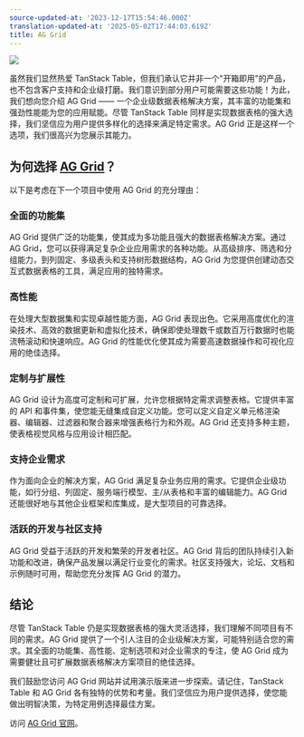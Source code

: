 ```yaml
---
source-updated-at: '2023-12-17T15:54:46.000Z'
translation-updated-at: '2025-05-02T17:44:03.619Z'
title: AG Grid
---
```

<p>
  <a href="https://ag-grid.com/react-data-grid/?utm_source=reacttable&utm_campaign=githubreacttable">
    <img src="https://blog.ag-grid.com/content/images/2021/02/new-logo-1.png" style={{ width:400 }} />
  </a>
</p>

虽然我们显然热爱 TanStack Table，但我们承认它并非一个"开箱即用"的产品，也不包含客户支持和企业级打磨。我们意识到部分用户可能需要这些功能！为此，我们想向您介绍 AG Grid —— 一个企业级数据表格解决方案，其丰富的功能集和强劲性能能为您的应用赋能。尽管 TanStack Table 同样是实现数据表格的强大选择，我们坚信应为用户提供多样化的选择来满足特定需求。AG Grid 正是这样一个选项，我们很高兴为您展示其能力。

## 为何选择 [AG Grid](https://ag-grid.com/react-data-grid/?utm_source=reacttable&utm_campaign=githubreacttable)？

以下是考虑在下一个项目中使用 AG Grid 的充分理由：

### 全面的功能集

AG Grid 提供广泛的功能集，使其成为多功能且强大的数据表格解决方案。通过 AG Grid，您可以获得满足复杂企业应用需求的各种功能。从高级排序、筛选和分组能力，到列固定、多级表头和支持树形数据结构，AG Grid 为您提供创建动态交互式数据表格的工具，满足应用的独特需求。

### 高性能

在处理大型数据集和实现卓越性能方面，AG Grid 表现出色。它采用高度优化的渲染技术、高效的数据更新和虚拟化技术，确保即使处理数千或数百万行数据时也能流畅滚动和快速响应。AG Grid 的性能优化使其成为需要高速数据操作和可视化应用的绝佳选择。

### 定制与扩展性

AG Grid 设计为高度可定制和可扩展，允许您根据特定需求调整表格。它提供丰富的 API 和事件集，使您能无缝集成自定义功能。您可以定义自定义单元格渲染器、编辑器、过滤器和聚合器来增强表格行为和外观。AG Grid 还支持多种主题，使表格视觉风格与应用设计相匹配。

### 支持企业需求

作为面向企业的解决方案，AG Grid 满足复杂业务应用的需求。它提供企业级功能，如行分组、列固定、服务端行模型、主/从表格和丰富的编辑能力。AG Grid 还能很好地与其他企业框架和库集成，是大型项目的可靠选择。

### 活跃的开发与社区支持

AG Grid 受益于活跃的开发和繁荣的开发者社区。AG Grid 背后的团队持续引入新功能和改进，确保产品发展以满足行业变化的需求。社区支持强大，论坛、文档和示例随时可用，帮助您充分发挥 AG Grid 的潜力。

## 结论

尽管 TanStack Table 仍是实现数据表格的强大灵活选择，我们理解不同项目有不同的需求。AG Grid 提供了一个引人注目的企业级解决方案，可能特别适合您的需求。其全面的功能集、高性能、定制选项和对企业需求的专注，使 AG Grid 成为需要健壮且可扩展数据表格解决方案项目的绝佳选择。

我们鼓励您访问 AG Grid 网站并试用演示版来进一步探索。请记住，TanStack Table 和 AG Grid 各有独特的优势和考量。我们坚信应为用户提供选择，使您能做出明智决策，为特定用例选择最佳方案。

访问 [AG Grid 官网](https://www.ag-grid.com)。
